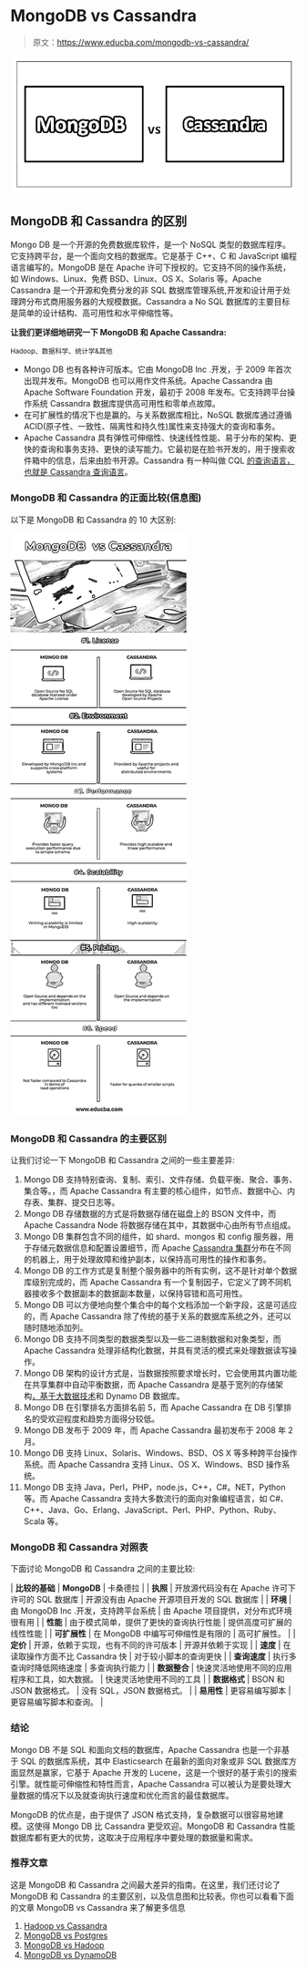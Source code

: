 # MongoDB vs Cassandra

> 原文：<https://www.educba.com/mongodb-vs-cassandra/>

![MongoDB vs Cassandra](img/5a819493f457065a2b46e11eb8ab50bc.png)



## MongoDB 和 Cassandra 的区别

Mongo DB 是一个开源的免费数据库软件，是一个 NoSQL 类型的数据库程序。它支持跨平台，是一个面向文档的数据库。它是基于 C++、C 和 JavaScript 编程语言编写的。MongoDB 是在 Apache 许可下授权的。它支持不同的操作系统，如 Windows、Linux、免费 BSD、Linux、OS X、Solaris 等。Apache Cassandra 是一个开源和免费分发的非 SQL 数据库管理系统,开发和设计用于处理跨分布式商用服务器的大规模数据。Cassandra a No SQL 数据库的主要目标是简单的设计结构、高可用性和水平伸缩性等。

**让我们更详细地研究一下 MongoDB 和 Apache Cassandra:**

<small>Hadoop、数据科学、统计学&其他</small>

*   Mongo DB 也有各种许可版本。它由 MongoDB Inc .开发，于 2009 年首次出现并发布。MongoDB 也可以用作文件系统。Apache Cassandra 由 Apache Software Foundation 开发，最初于 2008 年发布。它支持跨平台操作系统 Cassandra 数据库提供高可用性和零单点故障。
*   在可扩展性的情况下也是赢的。与关系数据库相比，NoSQL 数据库通过遵循 ACID(原子性、一致性、隔离性和持久性)属性来支持强大的查询和事务。
*   Apache Cassandra 具有弹性可伸缩性、快速线性性能、易于分布的架构、更快的查询和事务支持、更快的读写能力。它最初是在脸书开发的，用于搜索收件箱中的信息，后来由脸书开源。Cassandra 有一种叫做 CQL [的查询语言，也就是 Cassandra 查询语言](https://www.educba.com/cassandra-query-language/)。

### MongoDB 和 Cassandra 的正面比较(信息图)

以下是 MongoDB 和 Cassandra 的 10 大区别:

![MongoDB vs Cassandra infographics](img/5c6b072d829a2dd5cb8503517c6e82ae.png)



### MongoDB 和 Cassandra 的主要区别

让我们讨论一下 MongoDB 和 Cassandra 之间的一些主要差异:

1.  Mongo DB 支持特别查询、复制、索引、文件存储、负载平衡、聚合、事务、集合等。，而 Apache Cassandra 有主要的核心组件，如节点、数据中心、内存表、集群、提交日志等。
2.  Mongo DB 存储数据的方式是将数据存储在磁盘上的 BSON 文件中，而 Apache Cassandra Node 将数据存储在其中，其数据中心由所有节点组成。
3.  Mongo DB 集群包含不同的组件，如 shard、mongos 和 config 服务器，用于存储元数据信息和配置设置细节，而 Apache [Cassandra 集群](https://www.educba.com/cassandra-cluster/)分布在不同的机器上，用于处理故障和维护副本，以保持高可用性的操作和事务。
4.  Mongo DB 的工作方式是复制整个服务器中的所有实例，这不是针对单个数据库级别完成的，而 Apache Cassandra 有一个复制因子，它定义了跨不同机器接收多个数据副本的数据副本数量，以保持容错和高可用性。
5.  Mongo DB 可以方便地向整个集合中的每个文档添加一个新字段，这是可适应的，而 Apache Cassandra 除了传统的基于关系的数据库系统之外，还可以随时随地添加列。
6.  Mongo DB 支持不同类型的数据类型以及一些二进制数据和对象类型，而 Apache Cassandra 处理非结构化数据，并具有灵活的模式来处理数据读写操作。
7.  Mongo DB 架构的设计方式是，当数据按照要求增长时，它会使用其内置功能在共享集群中自动平衡数据，而 Apache Cassandra 是基于宽列的存储架构[，基于大数据技术](https://www.educba.com/big-data-technologies/)和 Dynamo DB 数据库。
8.  Mongo DB 在引擎排名方面排名前 5，而 Apache Cassandra 在 DB 引擎排名的受欢迎程度和趋势方面得分较低。
9.  Mongo DB 发布于 2009 年，而 Apache Cassandra 最初发布于 2008 年 2 月。
10.  Mongo DB 支持 Linux、Solaris、Windows、BSD、OS X 等多种跨平台操作系统。而 Apache Cassandra 支持 Linux、OS X、Windows、BSD 操作系统。
11.  Mongo DB 支持 Java，Perl，PHP，node.js，C++，C#。NET，Python 等。而 Apache Cassandra 支持大多数流行的面向对象编程语言，如 C#、C++、Java、Go、Erlang、JavaScript、Perl、PHP、Python、Ruby、Scala 等。

### MongoDB 和 Cassandra 对照表

下面讨论 MongoDB 和 Cassandra 之间的主要比较:

| **比较的基础** | **MongoDB** | 卡桑德拉 |
| **执照** | 开放源代码没有在 Apache 许可下许可的 SQL 数据库 | 开源没有由 Apache 开源项目开发的 SQL 数据库 |
| **环境** | 由 MongoDB Inc .开发，支持跨平台系统 | 由 Apache 项目提供，对分布式环境很有用 |
| **性能** | 由于模式简单，提供了更快的查询执行性能 | 提供高度可扩展的线性性能 |
| **可扩展性** | 在 MongoDB 中编写可伸缩性是有限的 | 高可扩展性。 |
| **定价** | 开源，依赖于实现，也有不同的许可版本 | 开源并依赖于实现 |
| **速度** | 在读取操作方面不比 Cassandra 快 | 对于较小脚本的查询更快 |
| **查询速度** | 执行多查询时降低网络速度 | 多查询执行能力 |
| **数据整合** | 快速灵活地使用不同的应用程序和工具，如大数据。 | 快速灵活地使用不同的工具 |
| **数据格式** | BSON 和 JSON 数据格式。 | 没有 SQL，JSON 数据格式。 |
| **易用性** | 更容易编写脚本 | 更容易编写脚本和查询。 |

### 结论

Mongo DB 不是 SQL 和面向文档的数据库，Apache Cassandra 也是一个非基于 SQL 的数据库系统，其中 Elasticsearch 在最新的面向对象或非 SQL 数据库方面显然是赢家，它基于 Apache 开发的 Lucene，这是一个很好的基于索引的搜索引擎。就性能可伸缩性和特性而言，Apache Cassandra 可以被认为是要处理大量数据的情况下以及就查询执行速度和优化而言的最佳数据库。

MongoDB 的优点是，由于提供了 JSON 格式支持，复杂数据可以很容易地建模。这使得 Mongo DB 比 Cassandra 更受欢迎。MongoDB 和 Cassandra 性能数据库都有更大的优势，这取决于应用程序中要处理的数据量和需求。

### 推荐文章

这是 MongoDB 和 Cassandra 之间最大差异的指南。在这里，我们还讨论了 MongoDB 和 Cassandra 的主要区别，以及信息图和比较表。你也可以看看下面的文章 MongoDB vs Cassandra 来了解更多信息

1.  [Hadoop vs Cassandra](https://www.educba.com/hadoop-vs-cassandra/)
2.  [MongoDB vs Postgres](https://www.educba.com/mongodb-vs-postgres/)
3.  [MongoDB vs Hadoop](https://www.educba.com/hadoop-vs-mongodb/)
4.  [MongoDB vs DynamoDB](https://www.educba.com/mongodb-vs-dynamodb/)





